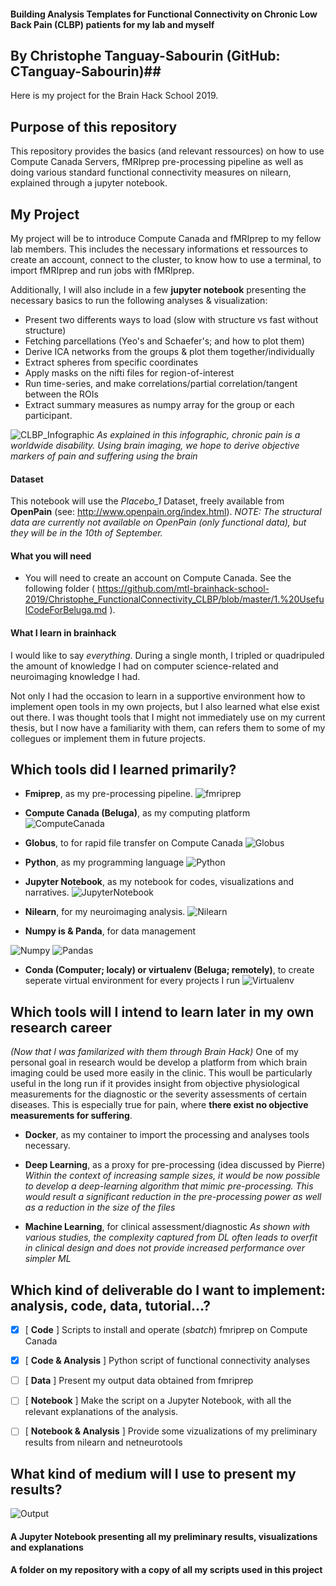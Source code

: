 #### Building Analysis Templates for Functional Connectivity on Chronic Low Back Pain (CLBP) patients for my lab and myself ####
## By Christophe Tanguay-Sabourin (GitHub: CTanguay-Sabourin)##

Here is my project for the Brain Hack School 2019. 

## Purpose of this repository ##
This repository provides the basics (and relevant ressources) on how to use Compute Canada Servers, fMRIprep pre-processing pipeline as well as doing various standard functional connectivity measures on nilearn, explained through a jupyter notebook. 

## My Project ##
My project will be to introduce Compute Canada and fMRIprep to my fellow lab members. This includes the necessary informations et ressources to create an account, connect to the cluster, to know how to use a terminal, to import fMRIprep and run jobs with fMRIprep. 

Additionally, I will also include in a few **jupyter notebook** presenting the necessary basics to run the following analyses & visualization: 
- Present two differents ways to load (slow with structure vs fast without structure)
- Fetching parcellations (Yeo's and Schaefer's; and how to plot them)
- Derive ICA networks from the groups & plot them together/individually
- Extract spheres from specific coordinates
- Apply masks on the nifti files for region-of-interest
- Run time-series, and make correlations/partial correlation/tangent between the ROIs
- Extract summary measures as numpy array for the group or each participant.

![CLBP_Infographic](https://github.com/mtl-brainhack-school-2019/Christophe_FunctionalConnectivity_CLBP/blob/master/Christophe_CLBP%20Infographic.png?raw=true)
*As explained in this infographic, chronic pain is a worldwide disability. Using brain imaging, we hope to derive objective markers of pain and suffering using the brain*

#### Dataset ####
This notebook will use the *Placebo_1* Dataset, freely available from **OpenPain** (see: http://www.openpain.org/index.html).
*NOTE: The structural data are currently not available on OpenPain (only functional data), but they will  be in the 10th of September.*

#### What you will need #####
- You will need to create an account on Compute Canada. See the following folder ( https://github.com/mtl-brainhack-school-2019/Christophe_FunctionalConnectivity_CLBP/blob/master/1.%20UsefulCodeForBeluga.md ).

#### What I learn in brainhack #####
I would like to say *everything*. During a single month, I tripled or quadripuled the amount of knowledge I had on computer science-related and neuroimaging knowledge I had.

Not only I had the occasion to learn in a supportive environment how to implement open tools in my own projects, but I also learned what else exist out there. I was thought tools that I might not immediately use on my current thesis, but I now have a familiarity with them, can refers them to some of my collegues or implement them in future projects.

## Which tools did I learned primarily? ##

* **Fmiprep**, as my pre-processing pipeline.
![fmriprep](https://pbs.twimg.com/media/Dbt_hXeVQAEZHTS.jpg)

* **Compute Canada (Beluga)**, as my computing platform
![ComputeCanada](https://www.ace-net.ca/wp-content/uploads/2018/03/Compute_Canada2.png)

* **Globus**, to for rapid file transfer on Compute Canada
![Globus](https://mytechdecisions.com/wp-content/uploads/2019/07/globus_logo_small.png)

* **Python**, as my programming language
![Python](https://content.techgig.com/thumb/msid-67886887,width-860,resizemode-4/How-Developers-use-Python-Programming-Language.jpg?50999)

* **Jupyter Notebook**, as my notebook for codes, visualizations and narratives.
![JupyterNotebook](https://upload.wikimedia.org/wikipedia/commons/thumb/3/38/Jupyter_logo.svg/250px-Jupyter_logo.svg.png)

* **Nilearn**, for my neuroimaging analysis.
![Nilearn](https://danilobzdok.de/wp-content/uploads/sites/521/ni-learn.jpg)

* **Numpy is & Panda**, for data management

![Numpy](https://meshlogic.github.io/posts/jupyter/linear-algebra/linear-algebra-numpy-1/numpy-logo.png)
![Pandas](https://s3-ap-south-1.amazonaws.com/av-blog-media/wp-content/uploads/2018/03/pandas.jpg)

* **Conda (Computer; localy) or virtualenv (Beluga; remotely)**, to create seperate virtual environment for every projects I run
![Virtualenv](https://miro.medium.com/max/750/1*FjqLQ08MEk6jSKxpzjCcVw.jpeg)

## Which tools will I intend to learn later in my own research career ##
*(Now that I was familarized with them through Brain Hack)*
One of my personal goal in research would be develop a platform from which brain imaging could be used more easily in the clinic. This woull be particularly useful in the long run if it provides insight from objective physiological measurements for the diagnostic or the severity assessments of certain diseases. This is especially true for pain, where **there exist no objective measurements for suffering**.

* **Docker**, as my container to import the processing and analyses tools necessary.

* **Deep Learning**, as a proxy for pre-processing (idea discussed by Pierre)
*Within the context of increasing sample sizes, it would be now possible to develop a deep-learning algorithm that mimic pre-processing. This would result a significant reduction in the pre-processing power as well as a reduction in the size of the files*

* **Machine Learning**, for clinical assessment/diagnostic 
*As shown with various studies, the complexity captured from DL often leads to overfit in clinical design and does not provide increased performance over simpler ML*

## Which kind of deliverable do I want to implement: analysis, code, data, tutorial...? ##

- [x] [ **Code** ] Scripts to install and operate (*sbatch*) fmriprep on Compute Canada

- [x] [ **Code & Analysis** ] Python script of functional connectivity analyses

- [ ] [ **Data** ] Present my output data obtained from fmriprep

- [ ] [ **Notebook** ] Make the script on a Jupyter Notebook, with all the relevant explanations of the analysis.

- [ ] [ **Notebook & Analysis** ] Provide some vizualizations of my preliminary results from nilearn and netneurotools

## What kind of medium will I use to present my results? ##
![Output](https://github.com/mtl-brainhack-school-2019/Christophe_FunctionalConnectivity_CLBP/blob/master/Images/Screen%20Shot%202019-09-02%20at%209.33.59%20PM.png?raw=true)

#### A Jupyter Notebook presenting all my preliminary results, visualizations and explanations ####

#### A folder on my repository with a copy of all my scripts used in this project ####








